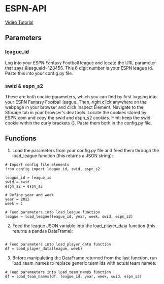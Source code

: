 # ESPN-API
[Video Tutorial](https://youtu.be/m9Qs1kk4lOo)

## Parameters

### league_id
Log into your ESPN Fantasy Football league and locate the URL parameter that says &leagueId=123456. This 6 digit number is your ESPN league id. Paste this into your config.py file.

### swid & espn_s2
These are both cookie parameters, which you can find by first logging into your ESPN Fantasy Football league. Then, right click anywhere on the webpage in your browser and click Inspect Element. Navigate to the Storage tab in your browser's dev tools. Locate the cookies stored by ESPN.com and copy the swid and espn_s2 cookies. Hint: keep the swid cookie within the curly brackets {}. Paste them both in the config.py file.

## Functions

1. Load the parameters from your config.py file and feed them through the load_league function (this returns a JSON string):
```
# Import config file elements
from config import league_id, swid, espn_s2

league_id = league_id
swid = swid
espn_s2 = espn_s2

# Define year and week
year = 2022
week = 1

# Feed parameters into load_league function
league = load_league(league_id, year, week, swid, espn_s2)
```

2. Feed the league JSON variable into the load_player_data function (this returns a pandas DataFrame):

```

# Feed parameters into load_player_data function
df = load_player_data(league, week)
```
3. Before manipulating the DataFrame returned from the last function, run load_team_names to replace generic team ids with actual team names:
```
# Feed parameeters into load_team_names function
df = load_team_names(df, league_id, year, week, swid, espn_s2)
```
